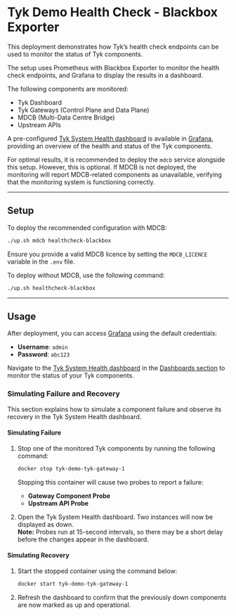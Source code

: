 # Tyk Demo Health Check - Blackbox Exporter

This deployment demonstrates how Tyk’s health check endpoints can be used to monitor the status of Tyk components.

The setup uses Prometheus with Blackbox Exporter to monitor the health check endpoints, and Grafana to display the results in a dashboard. 

The following components are monitored:
- Tyk Dashboard
- Tyk Gateways (Control Plane and Data Plane)
- MDCB (Multi-Data Centre Bridge)
- Upstream APIs

A pre-configured [Tyk System Health dashboard](http://localhost:3200/d/tyk-system-health) is available in [Grafana](http://localhost:3200), providing an overview of the health and status of the Tyk components.

For optimal results, it is recommended to deploy the `mdcb` service alongside this setup. However, this is optional. If MDCB is not deployed, the monitoring will report MDCB-related components as unavailable, verifying that the monitoring system is functioning correctly.

---

## Setup

To deploy the recommended configuration with MDCB:

```bash
./up.sh mdcb healthcheck-blackbox
```

Ensure you provide a valid MDCB licence by setting the `MDCB_LICENCE` variable in the `.env` file.

To deploy without MDCB, use the following command:

```bash
./up.sh healthcheck-blackbox
```

---

## Usage

After deployment, you can access [Grafana](http://localhost:3200) using the default credentials:
- **Username**: `admin`
- **Password**: `abc123`

Navigate to the [Tyk System Health dashboard](http://localhost:3200/d/tyk-system-health) in the [Dashboards section](http://localhost:3200/dashboards) to monitor the status of your Tyk components.

### Simulating Failure and Recovery

This section explains how to simulate a component failure and observe its recovery in the Tyk System Health dashboard.

#### Simulating Failure

1. Stop one of the monitored Tyk components by running the following command:

    ```sh
    docker stop tyk-demo-tyk-gateway-1
    ```

    Stopping this container will cause two probes to report a failure:
    - **Gateway Component Probe**
    - **Upstream API Probe**

2. Open the Tyk System Health dashboard. Two instances will now be displayed as down.  
   **Note:** Probes run at 15-second intervals, so there may be a short delay before the changes appear in the dashboard.

#### Simulating Recovery

1. Start the stopped container using the command below:

    ```sh
    docker start tyk-demo-tyk-gateway-1
    ```

2. Refresh the dashboard to confirm that the previously down components are now marked as up and operational.

